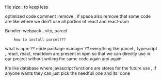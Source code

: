 file size : to keep less 


optimized code 
comment :remove , if space also remove that 
some code are like where we don't use all portion of react and react-dom



Bundler:
        webpack , vite, parcel

        how to install parcel???

what is npm ??
node package manager ?? 
   everything like parcel , typescript , react, react, reactdom are present in npm 
   so that we can directly use in our project without writing the same code again and again 

   it's like database where javascript functions are stores for the future use , if anyone wants they can just pick the needfull one and its' done
   
